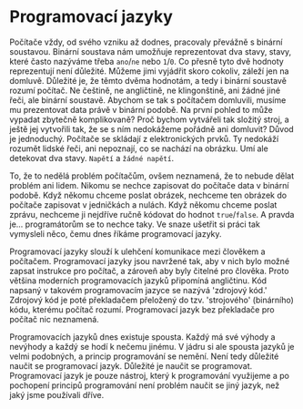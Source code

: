 # Programovací jazyky

Počítače vždy, od svého vzniku až dodnes, pracovaly převážně s binární 
soustavou. Binární soustava nám umožňuje reprezentovat dva stavy, stavy,
které často nazýváme třeba `ano`/`ne` nebo `1`/`0`. Co přesně tyto dvě 
hodnoty reprezentují není důležité. Můžeme jimi vyjádřit skoro cokoliv,
záleží jen na domluvě. Důležité je, že těmto dvěma hodnotám, a tedy i 
binární soustavě rozumí počítač. Ne češtině, ne angličtině, 
ne klingonštině, ani žádné jiné řeči, ale binární soustavě. Abychom
se tak s počítačem domluvili, musíme mu prezentovat data právě 
v binární podobě. Na první pohled to může vypadat zbytečně komplikovaně?
Proč bychom vytvářeli tak složitý stroj, a ještě jej vytvořili tak,
že se s ním nedokážeme pořádně ani domluvit? Důvod je jednoduchý. 
Počítače se skládají z elektronických prvků. Ty nedokáží rozumět lidské
řeči, ani nepoznají, co se nachází na obrázku. Umí ale detekovat dva 
stavy. `Napětí` a `žádné napětí`.

To, že to nedělá problém počítačům, ovšem neznamená, že to nebude dělat
problém ani lidem. Nikomu se nechce zapisovat do počítače data v binární
podobě. Když někomu chceme poslat obrázek, nechceme ten obrázek 
do počítače zapisovat v jedničkách a nulách. Když někomu chceme poslat 
zprávu, nechceme ji nejdříve ručně kódovat do hodnot `true`/`false`.
A pravda je... programátorům se to nechce taky. Ve snaze ušetřit si práci
tak vymysleli něco, čemu dnes říkáme programovací jazyky.

Programovací jazyky slouží k ulehčení komunikace mezi člověkem 
a počítačem. Programovací jazyky jsou navržené tak, aby v nich
bylo možné zapsat instrukce pro počítač, a zároveň aby byly čitelné
pro člověka. Proto většina moderních programovacích jazyků připomíná 
angličtinu. Kód napsaný v takovém programovacím jazyce se nazývá
'zdrojový kód.' Zdrojový kód je poté překladačem přeložený do 
tzv. 'strojového' (binárního) kódu, kterému počítač rozumí. Programovací
jazyk bez překladače pro počítač nic neznamená.

Programovacích jazyků dnes existuje spousta. Každý má své výhody 
a nevýhody a každý se hodí k nečemu jinému. V jádru si ale spousta
jazyků je velmi podobných, a princip programování se nemění. Není
tedy důležité naučit se programovací jazyk. Důležité je naučit 
se programovat. Programovací jazyk je pouze nástroj, který
k programování využijeme a po pochopení principů programování není 
problém naučit se jiný jazyk, než jaký jsme používali dříve.
